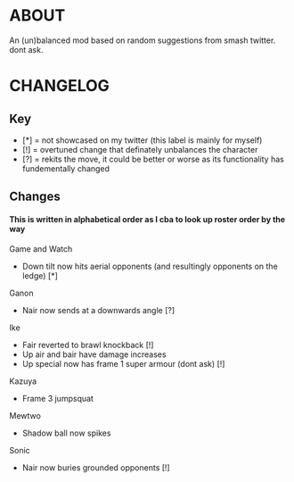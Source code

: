 # ABOUT

An (un)balanced mod based on random suggestions from smash twitter. dont ask.

# CHANGELOG



## Key

- [*] = not showcased on my twitter (this label is mainly for myself)
- [!] = overtuned change that definately unbalances the character
- [?] = rekits the move, it could be better or worse as its functionality has fundementally changed


## Changes

####  This is written in alphabetical order as I cba to look up roster order by the way

Game and Watch
- Down tilt now hits aerial opponents (and resultingly opponents on the ledge) [*]

Ganon
- Nair now sends at a downwards angle [?]

Ike
- Fair reverted to brawl knockback [!]
- Up air and bair have damage increases
- Up special now has frame 1 super armour (dont ask) [!]

Kazuya
- Frame 3 jumpsquat

Mewtwo
- Shadow ball now spikes

Sonic
- Nair now buries grounded opponents [!]
